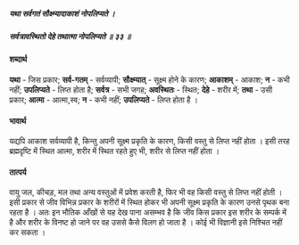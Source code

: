 ##### यथा सर्वगतं सौक्ष्म्यादाकाशं नोपलिप्यते ।
##### सर्वत्रावस्थितो देहे तथात्मा नोपलिप्यते ॥ ३३ ॥

#### शब्दार्थ

**यथा** - जिस प्रकार; **सर्व-गतम्** - सर्वव्यापी; **सौक्ष्म्यात्** - सूक्ष्म होने के कारण; **आकाशम्** - आकाश; **न** - कभी नहीं; **उपलिप्यते** - लिप्त होता है; **सर्वत्र** - सभी जगह; **अवस्थितः** - स्थित; **देहे** - शरीर में; **तथा** - उसी प्रकार; **आत्मा** - आत्मा,स्व; **न** - कभी नहीं; **उपलिप्यते** - लिप्त होता है ।

#### भावार्थ

यद्यपि आकाश सर्वव्यापी है, किन्तु अपनी सूक्ष्म प्रकृति के कारण, किसी वस्तु से लिप्त नहीं होता । इसी तरह ब्रह्मदृष्टि में स्थित आत्मा, शरीर में स्थित रहते हुए भी, शरीर से लिप्त नहीं होता ।

#### तात्पर्य

वायु जल, कीचड़, मल तथा अन्य वस्तुओं में प्रवेश करती है, फिर भी वह किसी वस्तु से लिप्त नहीं होती । इसी प्रकार से जीव विभिन्न प्रकार के शरीरों में स्थित होकर भी अपनी सूक्ष्म प्रकृति के कारण उनसे पृथक बना रहता है । अतः इन भौतिक आँखों से यह देख पाना असम्भव है कि जीव किस प्रकार इस शरीर के सम्पर्क में है और शरीर के विनष्ट हो जाने पर वह उससे कैसे विलग हो जाता है । कोई भी विज्ञानी इसे निश्चित नहीं कर सकता ।